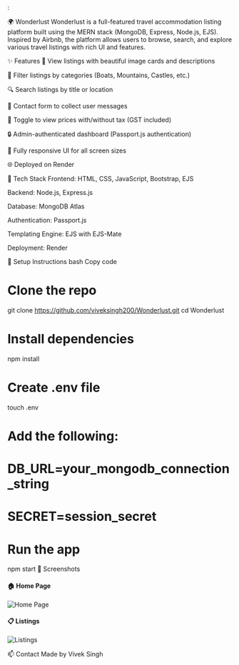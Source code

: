 :

🌍 Wonderlust
Wonderlust is a full-featured travel accommodation listing platform built using the MERN stack (MongoDB, Express, Node.js, EJS). Inspired by Airbnb, the platform allows users to browse, search, and explore various travel listings with rich UI and features.

✨ Features
🏡 View listings with beautiful image cards and descriptions

📍 Filter listings by categories (Boats, Mountains, Castles, etc.)

🔍 Search listings by title or location

💬 Contact form to collect user messages

🧾 Toggle to view prices with/without tax (GST included)

🔒 Admin-authenticated dashboard (Passport.js authentication)

📱 Fully responsive UI for all screen sizes

🌐 Deployed on Render

🚀 Tech Stack
Frontend: HTML, CSS, JavaScript, Bootstrap, EJS

Backend: Node.js, Express.js

Database: MongoDB Atlas

Authentication: Passport.js

Templating Engine: EJS with EJS-Mate

Deployment: Render

🔧 Setup Instructions
bash
Copy code
# Clone the repo
git clone https://github.com/viveksingh200/Wonderlust.git
cd Wonderlust

# Install dependencies
npm install

# Create .env file
touch .env
# Add the following:
# DB_URL=your_mongodb_connection_string
# SECRET=session_secret

# Run the app
npm start
📸 Screenshots
#### 🏠 Home Page
![Home Page](screenshots/home.png)

#### 📋 Listings
![Listings](screenshots/listings.png)

📫 Contact
Made by Vivek Singh
